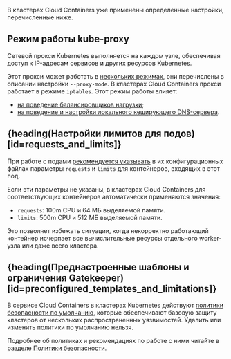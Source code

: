 В кластерах Cloud Containers уже применены определенные настройки, перечисленные ниже.

## Режим работы kube-proxy

Сетевой прокси Kubernetes выполняется на каждом узле, обеспечивая доступ к IP-адресам сервисов и других ресурсов Kubernetes.

Этот прокси может работать в [нескольких режимах](https://kubernetes.io/docs/reference/command-line-tools-reference/kube-proxy/#options), они перечислены в описании настройки `--proxy-mode`. В кластерах Cloud Containers прокси работает в режиме `iptables`. Этот режим работы влияет:

- [на поведение балансировщиков нагрузки](../../../how-to-guides/load-balancer);
- [на поведение и настройки локального кеширующего DNS-сервера](../../../how-to-guides/dns/local-dns-cache).

## {heading(Настройки лимитов для подов)[id=requests_and_limits]}

При работе с подами [рекомендуется указывать](../../../reference/resource-limiting) в их конфигурационных файлах параметры `requests` и `limits` для контейнеров, входящих в этот под.

Если эти параметры не указаны, в кластерах Cloud Containers для соответствующих контейнеров автоматически применяются значения:

- `requests`: 100m CPU и 64 МБ выделяемой памяти.
- `limits`: 500m CPU и 512 МБ выделяемой памяти.

Это позволяет избежать ситуации, когда некорректно работающий контейнер исчерпает все вычислительные ресурсы отдельного worker-узла или даже всего кластера.

## {heading(Преднастроенные шаблоны и ограничения Gatekeeper)[id=preconfigured_templates_and_limitations]}

В сервисе Cloud Containers в кластерах Kubernetes действуют [политики безопасности по умолчанию](../../security-policies#default_policies), которые обеспечивают базовую защиту кластеров от нескольких распространенных уязвимостей. Удалить или изменить политики по умолчанию нельзя.

Подробнее об политиках и рекомендациях по работе с ними читайте в разделе [Политики безопасности](../../security-policies).
